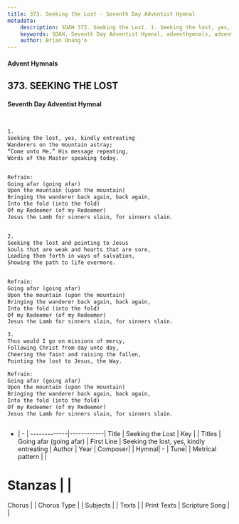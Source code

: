 ```yaml
---
title: 373. Seeking the Lost - Seventh Day Adventist Hymnal
metadata:
    description: SDAH 373. Seeking the Lost. 1. Seeking the lost, yes, kindly entreating Wanderers on the mountain astray; “Come unto Me,” His message repeating, Words of the Master speaking today. 
    keywords: SDAH, Seventh Day Adventist Hymnal, adventhymnals, advent hymnals, Seeking the Lost, Seeking the lost, yes, kindly entreating ,Going afar (going afar)
    author: Brian Onang'o
---
```


#### Advent Hymnals
## 373. SEEKING THE LOST
#### Seventh Day Adventist Hymnal

```txt


1.
Seeking the lost, yes, kindly entreating
Wanderers on the mountain astray;
“Come unto Me,” His message repeating,
Words of the Master speaking today.


Refrain:
Going afar (going afar)
Upon the mountain (upon the mountain)
Bringing the wanderer back again, back again,
Into the fold (into the fold)
Of my Redeemer (of my Redeemer)
Jesus the Lamb for sinners slain, for sinners slain.


2.
Seeking the lost and pointing to Jesus
Souls that are weak and hearts that are sore,
Leading them forth in ways of salvation,
Showing the path to life evermore.


Refrain:
Going afar (going afar)
Upon the mountain (upon the mountain)
Bringing the wanderer back again, back again,
Into the fold (into the fold)
Of my Redeemer (of my Redeemer)
Jesus the Lamb for sinners slain, for sinners slain.

3.
Thus would I go on missions of mercy,
Following Christ from day unto day,
Cheering the faint and raising the fallen,
Pointing the lost to Jesus, the Way.

Refrain:
Going afar (going afar)
Upon the mountain (upon the mountain)
Bringing the wanderer back again, back again,
Into the fold (into the fold)
Of my Redeemer (of my Redeemer)
Jesus the Lamb for sinners slain, for sinners slain.



```

- |   -  |
-------------|------------|
Title | Seeking the Lost |
Key |  |
Titles | Going afar (going afar) |
First Line | Seeking the lost, yes, kindly entreating |
Author | 
Year | 
Composer|  |
Hymnal|  - |
Tune|  |
Metrical pattern | |
# Stanzas |  |
Chorus |  |
Chorus Type |  |
Subjects |  |
Texts |  |
Print Texts | 
Scripture Song |  |
  
